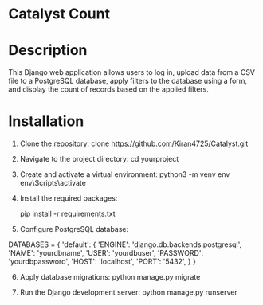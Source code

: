 # Catalyst Count

# Description
This Django web application allows users to log in, upload data from a CSV file to a PostgreSQL database, apply filters to the database using a form, and display the count of records based on the applied filters.

# Installation
1. Clone the repository:
clone https://github.com/Kiran4725/Catalyst.git

2. Navigate to the project directory:
cd yourproject

3. Create and activate a virtual environment:
python3 -m venv env
env\Scripts\activate

4. Install the required packages:

    pip install -r requirements.txt

5. Configure PostgreSQL database:

DATABASES = {
    'default': {
        'ENGINE': 'django.db.backends.postgresql',
        'NAME': 'yourdbname',
        'USER': 'yourdbuser',
        'PASSWORD': 'yourdbpassword',
        'HOST': 'localhost',
        'PORT': '5432',
    }
}

6. Apply database migrations:
python manage.py migrate

7. Run the Django development server:
python manage.py runserver

